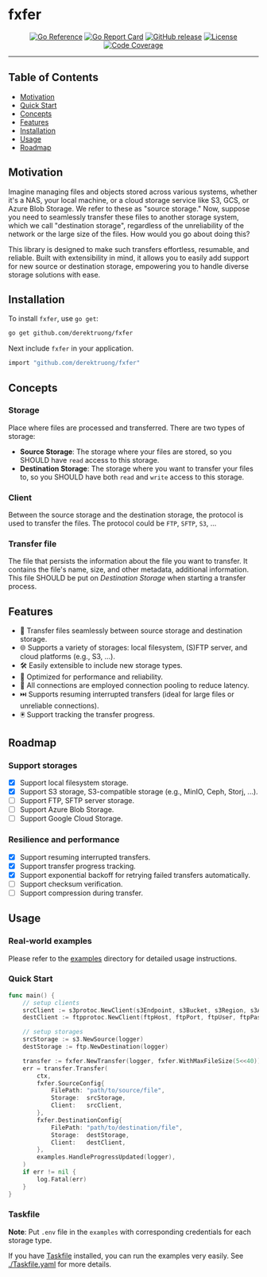 # fxfer

<p align="center">
	<a href="https://pkg.go.dev/github.com/derektruong/fxfer"><img src="https://pkg.go.dev/badge/github.com/derektruong/fxfer.svg" alt="Go Reference"></a>
	<a href="https://goreportcard.com/report/github.com/derektruong/fxfer"><img src="https://goreportcard.com/badge/github.com/derektruong/fxfer" alt="Go Report Card"></a>
	<a href="https://github.com/derektruong/fxfer/releases"><img src="https://img.shields.io/github/v/release/derektruong/fxfer" alt="GitHub release"></a>
	<a href="https://github.com/derektruong/fxfer/blob/main/LICENSE"><img src="https://img.shields.io/github/license/derektruong/fxfer" alt="License"></a>
	<a href="https://codecov.io/gh/derektruong/fxfer"><img src="https://codecov.io/gh/derektruong/fxfer/branch/main/graph/badge.svg" alt="Code Coverage"></a>
</p>

---

## Table of Contents

- [Motivation](#motivation)
- [Quick Start](#quick-start)
- [Concepts](#concepts)
- [Features](#features)
- [Installation](#installation)
- [Usage](#usage)
- [Roadmap](#roadmap)

## Motivation

Imagine managing files and objects stored across various systems, whether it's a NAS, your local machine, or a cloud
storage service like S3, GCS, or Azure Blob Storage. We refer to these as "source storage." Now, suppose you need to
seamlessly transfer these files to another storage system, which we call "destination storage", regardless of the
unreliability of the network or the large size of the files. How would you go about doing this?

This library is designed to make such transfers effortless, resumable, and reliable. Built with extensibility in
mind, it allows you to easily add support for new source or destination storage, empowering you to handle diverse
storage solutions with ease.

## Installation

To install `fxfer`, use `go get`:

```bash
go get github.com/derektruong/fxfer
```

Next include `fxfer` in your application.

```bash
import "github.com/derektruong/fxfer"
```


## Concepts

### Storage

Place where files are processed and transferred. There are two types of storage:

- **Source Storage**: The storage where your files are stored, so you SHOULD have `read` access to this storage.
- **Destination Storage**: The storage where you want to transfer your files to, so you SHOULD have both `read` and
    `write` access to this storage.

### Client

Between the source storage and the destination storage, the protocol is used to transfer the files. The protocol
could be `FTP`, `SFTP`, `S3`, ...

### Transfer file

The file that persists the information about the file you want to transfer. It contains the file's name, size, and other
metadata, additional information. This file SHOULD be put on _Destination Storage_ when starting a transfer process.

## Features

- 📂 Transfer files seamlessly between source storage and destination storage.
- 🌐 Supports a variety of storages: local filesystem, (S)FTP server, and cloud platforms (e.g., S3, ...).
- 🛠️ Easily extensible to include new storage types.
- 🚀 Optimized for performance and reliability.
- 📶 All connections are employed connection pooling to reduce latency.
- ⏭️ Supports resuming interrupted transfers (ideal for large files or unreliable connections).
- 🖲️ Support tracking the transfer progress.

## Roadmap

### Support storages

- [x] Support local filesystem storage.
- [x] Support S3 storage, S3-compatible storage (e.g., MinIO, Ceph, Storj, ...).
- [ ] Support FTP, SFTP server storage.
- [ ] Support Azure Blob Storage.
- [ ] Support Google Cloud Storage.

### Resilience and performance

- [x] Support resuming interrupted transfers.
- [x] Support transfer progress tracking.
- [x] Support exponential backoff for retrying failed transfers automatically.
- [ ] Support checksum verification.
- [ ] Support compression during transfer.

## Usage

### Real-world examples

Please refer to the [examples](./examples) directory for detailed usage instructions.

### Quick Start

```go
func main() {
	// setup clients
	srcClient := s3protoc.NewClient(s3Endpoint, s3Bucket, s3Region, s3AccessKey, s3SecretKey)
	destClient := ftpprotoc.NewClient(ftpHost, ftpPort, ftpUser, ftpPassword)

	// setup storages
	srcStorage := s3.NewSource(logger)
	destStorage := ftp.NewDestination(logger)

	transfer := fxfer.NewTransfer(logger, fxfer.WithMaxFileSize(5<<40)) // 5TB
	err = transfer.Transfer(
		ctx,
		fxfer.SourceConfig{
			FilePath: "path/to/source/file",
			Storage:  srcStorage,
			Client:   srcClient,
		},
		fxfer.DestinationConfig{
			FilePath: "path/to/destination/file",
			Storage:  destStorage,
			Client:   destClient,
		},
		examples.HandleProgressUpdated(logger),
	)
	if err != nil {
		log.Fatal(err)
	}
}
```

### Taskfile

**Note**: Put `.env` file in the `examples` with corresponding credentials for each
storage type.

If you have [Taskfile](https://taskfile.dev) installed, you can run the examples very easily.
See [./Taskfile.yaml](./Taskfile.yaml) for more details.
